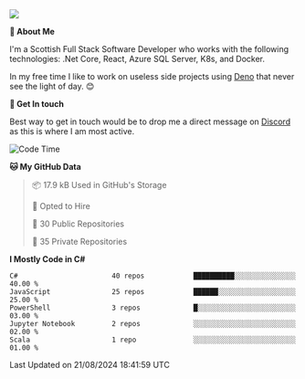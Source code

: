 <img src="https://github.com/jasonhughes94/jasonhughes94/blob/main/header.png?raw=true">

**:tangerine: About Me**

I'm a Scottish Full Stack Software Developer who works with the following technologies: .Net Core, React, Azure SQL Server, K8s, and Docker.

In my free time I like to work on useless side projects using [Deno](https://deno.land/) that never see the light of day. 😊

**:speech_balloon: Get In touch**

Best way to get in touch would be to drop me a direct message on [Discord](https://discordapp.com/users/206498666976903169) as this is where I am most active.

<!--START_SECTION:waka-->
![Code Time](http://img.shields.io/badge/Code%20Time-1%2C121%20hrs%2017%20mins-blue)

**🐱 My GitHub Data** 

> 📦 17.9 kB Used in GitHub's Storage 
 > 
> 💼 Opted to Hire
 > 
> 📜 30 Public Repositories 
 > 
> 🔑 35 Private Repositories 
 > 
**I Mostly Code in C#** 

```text
C#                       40 repos            ██████████░░░░░░░░░░░░░░░   40.00 % 
JavaScript               25 repos            ██████░░░░░░░░░░░░░░░░░░░   25.00 % 
PowerShell               3 repos             █░░░░░░░░░░░░░░░░░░░░░░░░   03.00 % 
Jupyter Notebook         2 repos             ░░░░░░░░░░░░░░░░░░░░░░░░░   02.00 % 
Scala                    1 repo              ░░░░░░░░░░░░░░░░░░░░░░░░░   01.00 % 
```




 Last Updated on 21/08/2024 18:41:59 UTC
<!--END_SECTION:waka-->
